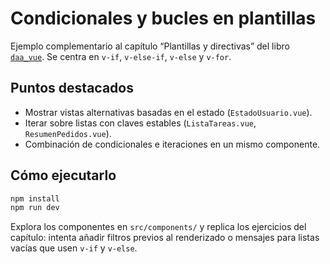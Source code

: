 # Condicionales y bucles en plantillas

Ejemplo complementario al capítulo “Plantillas y directivas” del libro [`daa_vue`](https://salesmendesandre.github.io/daa_vue/main/vue/p1c3_plantillas_y_directivas.html). Se centra en `v-if`, `v-else-if`, `v-else` y `v-for`.

## Puntos destacados
- Mostrar vistas alternativas basadas en el estado (`EstadoUsuario.vue`).
- Iterar sobre listas con claves estables (`ListaTareas.vue`, `ResumenPedidos.vue`).
- Combinación de condicionales e iteraciones en un mismo componente.

## Cómo ejecutarlo
```bash
npm install
npm run dev
```

Explora los componentes en `src/components/` y replica los ejercicios del capítulo: intenta añadir filtros previos al renderizado o mensajes para listas vacías que usen `v-if` y `v-else`.

